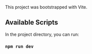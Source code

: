 This project was bootstrapped with Vite.

## Available Scripts

In the project directory, you can run:

### `npm run dev`
